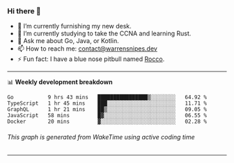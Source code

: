 ### Hi there 👋

- 🔭 I’m currently furnishing my new desk.
- 🌱 I’m currently studying to take the CCNA and learning Rust.
- 💬 Ask me about Go, Java, or Kotlin.
- 📫 How to reach me: contact@warrensnipes.dev
- ⚡ Fun fact: I have a blue nose pitbull named [Rocco](https://i.imgur.com/iLsSCKu.jpg).

-------

📊 **Weekly development breakdown**
<!--START_SECTION:waka-->
```text
Go           9 hrs 43 mins   ████████████████▒░░░░░░░░   64.92 % 
TypeScript   1 hr 45 mins    ███░░░░░░░░░░░░░░░░░░░░░░   11.71 % 
GraphQL      1 hr 21 mins    ██▒░░░░░░░░░░░░░░░░░░░░░░   09.05 % 
JavaScript   58 mins         █▓░░░░░░░░░░░░░░░░░░░░░░░   06.55 % 
Docker       20 mins         ▓░░░░░░░░░░░░░░░░░░░░░░░░   02.28 % 
```
<!--END_SECTION:waka-->
###### *This graph is generated from WakeTime using active coding time*
-------
